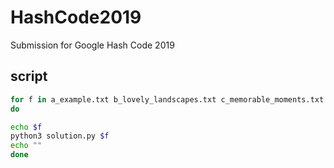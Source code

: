 # HashCode2019
Submission for Google Hash Code 2019

## script

```bash
for f in a_example.txt b_lovely_landscapes.txt c_memorable_moments.txt d_pet_pictures.txt e_shiny_selfies.txt
do

echo $f
python3 solution.py $f
echo ""
done
```
